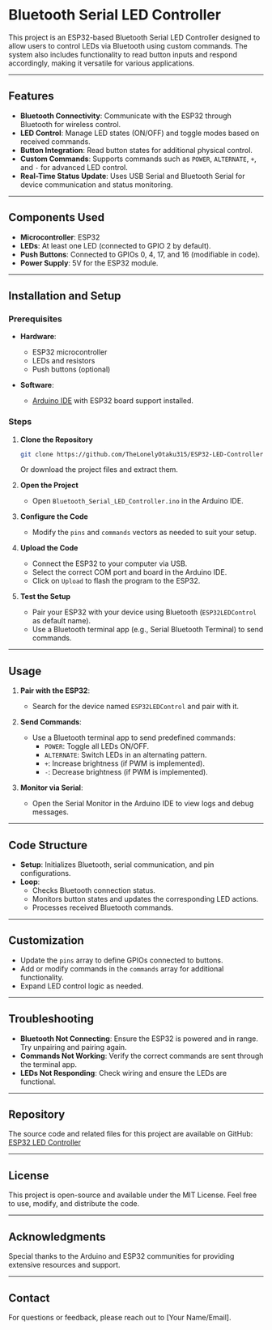 # Bluetooth Serial LED Controller

This project is an ESP32-based Bluetooth Serial LED Controller designed to allow users to control LEDs via Bluetooth using custom commands. The system also includes functionality to read button inputs and respond accordingly, making it versatile for various applications.

---

## Features

- **Bluetooth Connectivity**: Communicate with the ESP32 through Bluetooth for wireless control.
- **LED Control**: Manage LED states (ON/OFF) and toggle modes based on received commands.
- **Button Integration**: Read button states for additional physical control.
- **Custom Commands**: Supports commands such as `POWER`, `ALTERNATE`, `+`, and `-` for advanced LED control.
- **Real-Time Status Update**: Uses USB Serial and Bluetooth Serial for device communication and status monitoring.

---

## Components Used

- **Microcontroller**: ESP32
- **LEDs**: At least one LED (connected to GPIO 2 by default).
- **Push Buttons**: Connected to GPIOs 0, 4, 17, and 16 (modifiable in code).
- **Power Supply**: 5V for the ESP32 module.

---

## Installation and Setup

### Prerequisites

- **Hardware**:
  - ESP32 microcontroller
  - LEDs and resistors
  - Push buttons (optional)
  
- **Software**:
  - [Arduino IDE](https://www.arduino.cc/en/software) with ESP32 board support installed.

### Steps

1. **Clone the Repository**
   ```bash
   git clone https://github.com/TheLonelyOtaku315/ESP32-LED-Controller.git
   ```
   Or download the project files and extract them.

2. **Open the Project**
   - Open `Bluetooth_Serial_LED_Controller.ino` in the Arduino IDE.

3. **Configure the Code**
   - Modify the `pins` and `commands` vectors as needed to suit your setup.

4. **Upload the Code**
   - Connect the ESP32 to your computer via USB.
   - Select the correct COM port and board in the Arduino IDE.
   - Click on `Upload` to flash the program to the ESP32.

5. **Test the Setup**
   - Pair your ESP32 with your device using Bluetooth (`ESP32LEDControl` as default name).
   - Use a Bluetooth terminal app (e.g., Serial Bluetooth Terminal) to send commands.

---

## Usage

1. **Pair with the ESP32**:
   - Search for the device named `ESP32LEDControl` and pair with it.

2. **Send Commands**:
   - Use a Bluetooth terminal app to send predefined commands:
     - `POWER`: Toggle all LEDs ON/OFF.
     - `ALTERNATE`: Switch LEDs in an alternating pattern.
     - `+`: Increase brightness (if PWM is implemented).
     - `-`: Decrease brightness (if PWM is implemented).

3. **Monitor via Serial**:
   - Open the Serial Monitor in the Arduino IDE to view logs and debug messages.

---

## Code Structure

- **Setup**: Initializes Bluetooth, serial communication, and pin configurations.
- **Loop**:
  - Checks Bluetooth connection status.
  - Monitors button states and updates the corresponding LED actions.
  - Processes received Bluetooth commands.

---

## Customization

- Update the `pins` array to define GPIOs connected to buttons.
- Add or modify commands in the `commands` array for additional functionality.
- Expand LED control logic as needed.

---

## Troubleshooting

- **Bluetooth Not Connecting**: Ensure the ESP32 is powered and in range. Try unpairing and pairing again.
- **Commands Not Working**: Verify the correct commands are sent through the terminal app.
- **LEDs Not Responding**: Check wiring and ensure the LEDs are functional.

---

## Repository

The source code and related files for this project are available on GitHub:
[ESP32 LED Controller](https://github.com/TheLonelyOtaku315/ESP32-LED-Controller)

---

## License

This project is open-source and available under the MIT License. Feel free to use, modify, and distribute the code.

---

## Acknowledgments

Special thanks to the Arduino and ESP32 communities for providing extensive resources and support.

---

## Contact

For questions or feedback, please reach out to [Your Name/Email].

